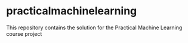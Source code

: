 # practicalmachinelearning
This repository contains the solution for the Practical Machine Learning course project
